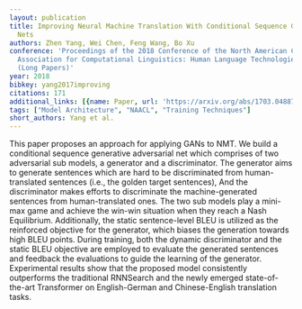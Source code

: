 ```yaml
---
layout: publication
title: Improving Neural Machine Translation With Conditional Sequence Generative Adversarial
  Nets
authors: Zhen Yang, Wei Chen, Feng Wang, Bo Xu
conference: 'Proceedings of the 2018 Conference of the North American Chapter of the
  Association for Computational Linguistics: Human Language Technologies, Volume 1
  (Long Papers)'
year: 2018
bibkey: yang2017improving
citations: 171
additional_links: [{name: Paper, url: 'https://arxiv.org/abs/1703.04887'}]
tags: ["Model Architecture", "NAACL", "Training Techniques"]
short_authors: Yang et al.
---
```

This paper proposes an approach for applying GANs to NMT. We build a
conditional sequence generative adversarial net which comprises of two
adversarial sub models, a generator and a discriminator. The generator aims to
generate sentences which are hard to be discriminated from human-translated
sentences (i.e., the golden target sentences), And the discriminator makes
efforts to discriminate the machine-generated sentences from human-translated
ones. The two sub models play a mini-max game and achieve the win-win situation
when they reach a Nash Equilibrium. Additionally, the static sentence-level
BLEU is utilized as the reinforced objective for the generator, which biases
the generation towards high BLEU points. During training, both the dynamic
discriminator and the static BLEU objective are employed to evaluate the
generated sentences and feedback the evaluations to guide the learning of the
generator. Experimental results show that the proposed model consistently
outperforms the traditional RNNSearch and the newly emerged state-of-the-art
Transformer on English-German and Chinese-English translation tasks.